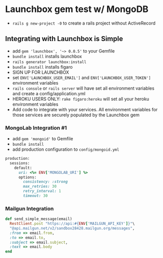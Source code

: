 # Launchbox gem test w/ MongoDB

* `rails g new-project -0` to create a rails project without ActiveRecord

## Integrating with Launchbox is Simple

* add `gem 'launchbox', '~> 0.0.5'` to your Gemfile
* `bundle install` installs launchbox
* `rails generator launchbox:install`
* `bundle install` installs figaro
* SIGN UP FOR LAUNCHBOX
* set `ENV['LAUNCHBOX_USER_EMAIL']` and `ENV['LAUNCHBOX_USER_TOKEN']` environment variables
* `rails console` or `rails server` will have set all environment variables and create a config/application.yml
* HEROKU USERS ONLY: `rake figaro:heroku` will set all your heroku environment variables
* Add code to integrate with your services. All environment variables for those services are securely populated by the Launchbox gem

### MongoLab Integration #1

* add `gem 'mongoid'` to Gemfile
* `bundle install`
* add production configuration to `config/mongoid.yml`

````ruby
production:
  sessions:
    default:
      uri: <%= ENV['MONGOLAB_URI'] %>
      options:
        consistency: :strong
        max_retries: 30
        retry_interval: 1
        timeout: 30
````

### Mailgun Integration

```ruby
def send_simple_message(email)
  RestClient.post "https://api:#{ENV['MAILGUN_API_KEY']}"\
  "@api.mailgun.net/v2/sandbox28428.mailgun.org/messages",
  :from => email.from,
  :to => email.to,
  :subject => email.subject,
  :text => email.body
end
````

